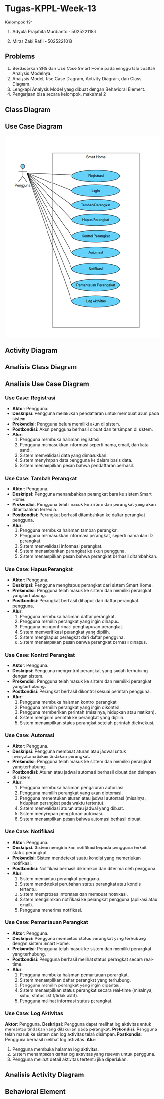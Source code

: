 # **Tugas-KPPL-Week-13**

Kelompok 13:

1.  Adyuta Prajahita Murdianto - 5025221186

2.  Mirza Zaki Rafii - 5025221018

## **Problems**

1. Berdasarkan SRS dan Use Case Smart Home pada minggu lalu buatlah Analysis Modelnya.
2. Analysis Model, Use Case Diagram, Activity Diagram, dan Class Diagram.
3. Lengkapi Analysis Model yang dibuat dengan Behavioral Element.
4. Pengerjaan bisa secara kelompok, maksimal 2

## **Class Diagram**

## **Use Case Diagram**

![alt text](Resource/useCaseDiagram.png)

## **Activity Diagram**

## **Analisis Class Diagram**

## **Analisis Use Case Diagram**

### **Use Case: Registrasi**

- **Aktor**: Pengguna.
- **Deskripsi**: Pengguna melakukan pendaftaran untuk membuat akun pada sistem.
- **Prekondisi**: Pengguna belum memiliki akun di sistem.
- **Postkondisi**: Akun pengguna berhasil dibuat dan tersimpan di sistem.
- **Alur**:
  1. Pengguna membuka halaman registrasi.
  2. Pengguna memasukkan informasi seperti nama, email, dan kata sandi.
  3. Sistem memvalidasi data yang dimasukkan.
  4. Sistem menyimpan data pengguna ke dalam basis data.
  5. Sistem menampilkan pesan bahwa pendaftaran berhasil.

### **Use Case: Tambah Perangkat**

- **Aktor**: Pengguna.
- **Deskripsi**: Pengguna menambahkan perangkat baru ke sistem Smart Home.
- **Prekondisi**: Pengguna telah masuk ke sistem dan perangkat yang akan ditambahkan tersedia.
- **Postkondisi**: Perangkat berhasil ditambahkan ke daftar perangkat pengguna.
- **Alur**:
  1. Pengguna membuka halaman tambah perangkat.
  2. Pengguna memasukkan informasi perangkat, seperti nama dan ID perangkat.
  3. Sistem memvalidasi informasi perangkat.
  4. Sistem menambahkan perangkat ke akun pengguna.
  5. Sistem menampilkan pesan bahwa perangkat berhasil ditambahkan.

### **Use Case: Hapus Perangkat**

- **Aktor**: Pengguna.
- **Deskripsi**: Pengguna menghapus perangkat dari sistem Smart Home.
- **Prekondisi**: Pengguna telah masuk ke sistem dan memiliki perangkat yang terhubung.
- **Postkondisi**: Perangkat berhasil dihapus dari daftar perangkat pengguna.
- **Alur**:
  1. Pengguna membuka halaman daftar perangkat.
  2. Pengguna memilih perangkat yang ingin dihapus.
  3. Pengguna mengonfirmasi penghapusan perangkat.
  4. Sistem memverifikasi perangkat yang dipilih.
  5. Sistem menghapus perangkat dari daftar pengguna.
  6. Sistem menampilkan pesan bahwa perangkat berhasil dihapus.

### **Use Case: Kontrol Perangkat**

- **Aktor**: Pengguna.
- **Deskripsi**: Pengguna mengontrol perangkat yang sudah terhubung dengan sistem.
- **Prekondisi**: Pengguna telah masuk ke sistem dan memiliki perangkat yang terhubung.
- **Postkondisi**: Perangkat berhasil dikontrol sesuai perintah pengguna.
- **Alur**:
  1. Pengguna membuka halaman kontrol perangkat.
  2. Pengguna memilih perangkat yang ingin dikontrol.
  3. Pengguna memberikan perintah (misalnya, hidupkan atau matikan).
  4. Sistem mengirim perintah ke perangkat yang dipilih.
  5. Sistem menampilkan status perangkat setelah perintah dieksekusi.

### **Use Case: Automasi**

- **Aktor**: Pengguna.
- **Deskripsi**: Pengguna membuat aturan atau jadwal untuk mengotomatiskan tindakan perangkat.
- **Prekondisi**: Pengguna telah masuk ke sistem dan memiliki perangkat yang terhubung.
- **Postkondisi**: Aturan atau jadwal automasi berhasil dibuat dan disimpan di sistem.
- **Alur**:
  1. Pengguna membuka halaman pengaturan automasi.
  2. Pengguna memilih perangkat yang akan diotomasi.
  3. Pengguna menentukan aturan atau jadwal automasi (misalnya, hidupkan perangkat pada waktu tertentu).
  4. Sistem memvalidasi aturan atau jadwal yang dibuat.
  5. Sistem menyimpan pengaturan automasi.
  6. Sistem menampilkan pesan bahwa automasi berhasil dibuat.


### **Use Case: Notifikasi**

- **Aktor**: Pengguna.
- **Deskripsi**: Sistem mengirimkan notifikasi kepada pengguna terkait status perangkat.
- **Prekondisi**: Sistem mendeteksi suatu kondisi yang memerlukan notifikasi.
- **Postkondisi**: Notifikasi berhasil dikirimkan dan diterima oleh pengguna.
- **Alur**:
  1. Sistem memantau perangkat pengguna.
  2. Sistem mendeteksi perubahan status perangkat atau kondisi tertentu.
  3. Sistem memproses informasi dan membuat notifikasi.
  4. Sistem mengirimkan notifikasi ke perangkat pengguna (aplikasi atau email).
  5. Pengguna menerima notifikasi.

### **Use Case: Pemantauan Perangkat**

- **Aktor**: Pengguna.
- **Deskripsi**: Pengguna memantau status perangkat yang terhubung dengan sistem Smart Home.
- **Prekondisi**: Pengguna telah masuk ke sistem dan memiliki perangkat yang terhubung.
- **Postkondisi**: Pengguna berhasil melihat status perangkat secara real-time.
- **Alur**:
  1. Pengguna membuka halaman pemantauan perangkat.
  2. Sistem menampilkan daftar perangkat yang terhubung.
  3. Pengguna memilih perangkat yang ingin dipantau.
  4. Sistem menampilkan status perangkat secara real-time (misalnya, suhu, status aktif/tidak aktif).
  6. Pengguna melihat informasi status perangkat.

### **Use Case: Log Aktivitas**

**Aktor**: Pengguna.
**Deskripsi**: Pengguna dapat melihat log aktivitas untuk memantau tindakan yang dilakukan pada perangkat.
**Prekondisi**: Pengguna telah masuk ke sistem dan log aktivitas telah disimpan.
**Postkondisi**: Pengguna berhasil melihat log aktivitas.
**Alur**:
  1. Pengguna membuka halaman log aktivitas.
  2. Sistem menampilkan daftar log aktivitas yang relevan untuk pengguna.
  3. Pengguna melihat detail aktivitas tertentu jika diperlukan.

## **Analisis Activity Diagram**

## **Behavioral Element**